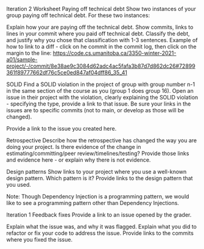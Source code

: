 Iteration 2 Worksheet
Paying off technical debt
Show two instances of your group paying off technical debt. For these two instances:

Explain how your are paying off the technical debt.
Show commits, links to lines in your commit where you paid off technical debt.
Classify the debt, and justify why you chose that classification with 1-3 sentences.
Example of how to link to a diff - click on he commit in the commit log, then click on the margin to the line: https://code.cs.umanitoba.ca/3350-winter-2021-a01/sample-project/-/commit/8e38ae9c3084d62adc4ac5fafa3b87d7d862dc26#72899361f89777662df76c5ce0ed847af04dff86_35_41

SOLID
Find a SOLID violation in the project of group with group number n-1 in the same section of the course as you (group 1 does group 16). Open an issue in their project with the violation, clearly explaining the SOLID violation - specifying the type, provide a link to that issue. Be sure your links in the issues are to specific commits (not to main, or develop as those will be changed).

Provide a link to the issue you created here.

Retrospective
Describe how the retrospective has changed the way you are doing your project. Is there evidence of the change in estimating/committing/peer review/timelines/testing? Provide those links and evidence here - or explain why there is not evidence.

Design patterns
Show links to your project where you use a well-known design pattern. Which pattern is it? Provide links to the design pattern that you used.

Note: Though Dependency Injection is a programming pattern, we would like to see a programming pattern other than Dependency Injections.

Iteration 1 Feedback fixes
Provide a link to an issue opened by the grader.

Explain what the issue was, and why it was flagged. Explain what you did to refactor or fix your code to address the issue. Provide links to the commits where you fixed the issue.
